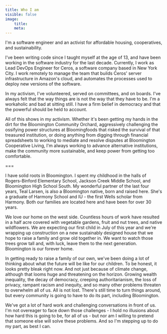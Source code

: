 ```yaml
---
title: Who I am
visible: false
image:
    title:
    meta:
---
```

I'm a software engineer and an activist for affordable housing, cooperatives, and sustainability.

I've been writing code since I taught myself at the age of 13, and have been working in the software industry for the last decade. Currently, I work as Lead DevOps Engineer for Ceros, a software company based in New York City. I work remotely to manage the team that builds Ceros' server infrastructure in Amazon's cloud, and automates the processes used to deploy new versions of the software.

In my activism, I've volunteered, served on committees, and on boards. I've always felt that the way things are is not the way that they have to be. I'm a workaholic and bad at sitting still. I have a firm belief in democracy and that the powerful should be held to account.

All of this shows in my activism. Whether it's been getting my hands in the dirt for the Bloomington Community Orchard, aggressively challenging the ossifying power structures at Bloomingfoods that risked the survival of that treasured institution, or doing anything from digging through financial spreadsheets to working to mediate and resolve disputes at Bloomington Cooperative Living, I'm always working to advance alternative institutions, make the community more sustainable, and keep power from getting too comfortable.

===

I have solid roots in Bloomington. I spent my childhood in the halls of Rogers-Binford Elementary School, Jackson Creek Middle School, and Bloomington High School South. My wonderful partner of the last four years, Teal Larsen, is also a Bloomington native, born and raised here. She's a graduate of Harmony School and IU - the first Wells scholar from Harmony. Both our families are located here and have been for over 30 years.

We love our home on the west side. Countless hours of work have resulted in a half acre covered with vegetable gardens, fruit and nut trees, and native wildflowers. We are expecting our first child in July of this year and we're wrapping up construction on a new sustainably designed house that we hope to raise a family and grow old together in. We want to watch those trees grow tall and, with luck, leave them to the next generation. Bloomington is our forever home.

In getting ready to raise a family of our own, we've been doing a lot of thinking about what the future will be like for our children. To be honest, it looks pretty bleak right now. And not just because of climate change, although that looms huge and threatening on the horizon. Growing wealth inequality, the decay of democracy, creeping authoritarianism, the loss of privacy, rampant racism and inequity, and so many other problems threaten to overwhelm all of us. All is not lost. There's still time to turn things around, but every community is going to have to do its part, including Bloomington.

We've got a lot of hard work and challenging conversations in front of us. I'm not overeager to face down those challenges - I hold no illusions about how hard this is going to be, for all of us - but nor am I willing to pretend that someone else will solve these problems. And so I'm stepping up to do my part, as best I can.
